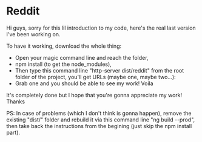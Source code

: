 # Reddit

Hi guys, sorry for this lil introduction to my code, here's the real last version I've been working on.

To have it working, download the whole thing:

- Open your magic command line and reach the folder, 
- npm install (to get the node_modules),
- Then type this command line "http-server dist/reddit" from the root folder of the project, you'll get URLs (maybe one, maybe two...):
- Grab one and you should be able to see my work! Voila

It's completely done but I hope that you're gonna appreciate my work! Thanks

PS: In case of problems (which I don't think is gonna happen), remove the existing "dist/" folder and rebuild it via this command line "ng build --prod", then take back the instructions from the begining (just skip the npm install part).